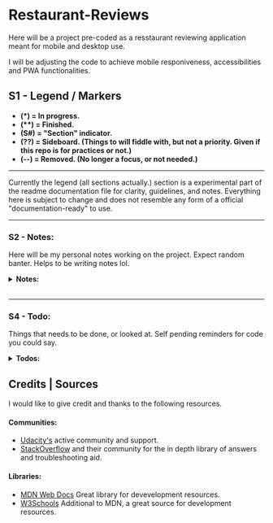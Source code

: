 # Restaurant-Reviews

Here will be a project pre-coded as a resstaurant reviewing application meant for mobile and desktop use.

I will be adjusting the code to achieve mobile responiveness, accessibilities and PWA functionalities.

## S1 - Legend / Markers

- __(*) = In progress.__
- __(**) = Finished.__
- __(S#) = "Section" indicator.__
- __(??) = Sideboard. (Things to will fiddle with, but not a priority. Given if this repo is for practices or not.)__
- __(--) = Removed. (No longer a focus, or not needed.)__

--- 
Currently the legend (all sections actually.) section is a experimental part of the readme documentation file for clarity, guidelines, and notes. Everything here is subject to change and does not resemble any form of a official "documentation-ready" to use.

--- 
### S2 - Notes:
Here will be my personal notes working on the project. Expect random banter. Helps to be writing notes lol.

<!-- Notes section -->
<details>
<summary><strong>Notes:</strong></summary>

- November 8th. Minor details really, closing in past 12AM and marks the repo's creation. Nothing so far, added package.JSON and should be adding a tools section on what I will be using for the project like Parcel for the module bundler, etc. Then I will be giving a quick review of the code before the lights are out.

- November 9th. Adjusted multiple CSS for elements containing the cuisine detail pade and the home page. I also added the base general accessibility features for users. "Base" / "General" in terms of what it is basic, necessary, or needed. ie: Time of day? There is always evolving work for accessibility features, I will probably look into the offline and warnings later as soon as I review the next needed implementationss at least. 

- November 9th. I should have also prepared another section. Should be a todo part of the section. Honestly, I forgot to do that in the beginning, but as mentioned this is not entirely a official documentation as of yet. Official in my terms of spending enormous amount of time and detail picking apart the doc and labeling it official lol.

- November 13th. So far the objective, was to was to turn this into a offline accessible content for the initial state. See more in the Todo section regarding the latest adjustments / commits. Also removed the Tools section as I doubt this will be a project that will need much in terms of any dependencies. This isn't a full scale project.

</details>
<!-- End of Notes section -->
<br>

--- 
### S4 - Todo:
Things that needs to be done, or looked at. Self pending reminders for code you could say.

<!-- Todos section -->
<details>
<summary><strong>Todos:</strong></summary>

- (**) Review the caching next as we seem to have the base app working to a functional standard. (Has some accessibility, responsive working, map api running as should.). Getting the base template fixed / built for the caching next then we can point out next improvements later for other areas.

- (**) Didn't update this for awhile between balancing some schedule occupations recently. However, the following below have been completed:
 
> 1. Created an offline solution for rendering previous installed cached assets upon the installation event trigger for the service workers.

> 2. Adjusted semantics for accessibility usage by defining the elements accodingly.

> 3. Made images accessible with alt attr.

> 4. A couple of bugfixes regarding the fetch SW event before the solution for complete offline rendering of the app's usage.

</details>
<!-- End of Todos section -->

## Credits | Sources

I would like to give credit and thanks to the following resources.

#### Communities:
- [Udacity's](https://discussions.udacity.com/) active community and support.
- [StackOverflow](https://stackoverflow.com/) and their community for the in depth library of answers and troubleshooting aid.

#### Libraries:
- [MDN Web Docs](https://developer.mozilla.org/en-US/docs/Web) Great library for devevelopment resources.
- [W3Schools](https://www.w3schools.com/default.asp) Additional to MDN, a great source for development resources.